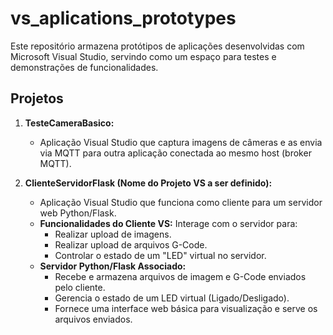 # vs_aplications_prototypes

Este repositório armazena protótipos de aplicações desenvolvidas com Microsoft Visual Studio, servindo como um espaço para testes e demonstrações de funcionalidades.

## Projetos

1.  **TesteCameraBasico:**
    *   Aplicação Visual Studio que captura imagens de câmeras e as envia via MQTT para outra aplicação conectada ao mesmo host (broker MQTT).

2.  **ClienteServidorFlask (Nome do Projeto VS a ser definido):**
    *   Aplicação Visual Studio que funciona como cliente para um servidor web Python/Flask.
    *   **Funcionalidades do Cliente VS:** Interage com o servidor para:
        *   Realizar upload de imagens.
        *   Realizar upload de arquivos G-Code.
        *   Controlar o estado de um "LED" virtual no servidor.
    *   **Servidor Python/Flask Associado:**
        *   Recebe e armazena arquivos de imagem e G-Code enviados pelo cliente.
        *   Gerencia o estado de um LED virtual (Ligado/Desligado).
        *   Fornece uma interface web básica para visualização e serve os arquivos enviados.